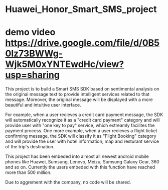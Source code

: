 # Huawei_Honor_Smart_SMS_project

# demo video https://drive.google.com/file/d/0B50lz73BWWg-Wjk5M0xYNTEwdHc/view?usp=sharing
This project is to build a Smart SMS SDK based on sentimental analysis on the original message text
to provide intelligent services related to that message. Moreover, the original message will be displayed 
with a more beautiful and intuitive user interface.

For example, when a user recieves a credit card payment message, the SDK will automatically recognize it 
as a "credit card payment" category and will provide user with "one key to pay" service, which extreamly facilites the payment process. 
One more example, when a user recieves a flight ticket confirming message, the SDK will classify it as "Flight Booking" category 
and will provide the user with hotel information, map and resturant service of the trip's destination.

This project has been embeded into almost all newest android mobile phones like Huawei, Sumsung, Lenovo, Meizu, Sumsung Galaxy Gear, 360 and so on. Currently the users embeded with this function have reached more than 500 million.

Due to aggrement with the company, no code will be shared.

